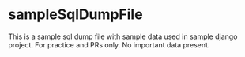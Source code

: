 # sampleSqlDumpFile
This is a sample sql dump file with sample data used in sample django project.
For practice and PRs only. No important data present.
